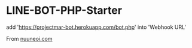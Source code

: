 # LINE-BOT-PHP-Starter

add 'https://projectmar-bot.herokuapp.com/bot.php' into 'Webhook URL'

From [nuuneoi.com](https://nuuneoi.com/blog/blog.php?read_id=882)
